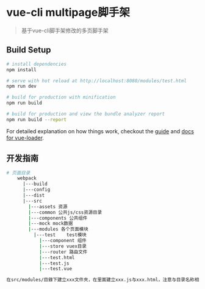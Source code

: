 # vue-cli multipage脚手架

> 基于vue-cli脚手架修改的多页脚手架

## Build Setup

``` bash
# install dependencies
npm install

# serve with hot reload at http://localhost:8080/modules/test.html
npm run dev

# build for production with minification
npm run build

# build for production and view the bundle analyzer report
npm run build --report
```

For detailed explanation on how things work, checkout the [guide](http://vuejs-templates.github.io/webpack/) and [docs for vue-loader](http://vuejs.github.io/vue-loader).


## 开发指南

``` bash
# 页面目录
    webpack
      |---build
      |---config
      |---dist
      |---src
        |---assets 资源
        |---common 公共js/css资源目录
        |---components 公共组件
        |---mock mock数据
        |---modules 各个页面模块
          |---test    test模块
            |---component 组件
            |---store vuex目录
            |---router 路由文件
            |---test.html
            |---test.js
            |---test.vue

在src/modules/目錄下建立xxx文件夾，在里面建立xxx.js与xxx.html，注意与目录名称相同，参考test文件路径的格式
```
